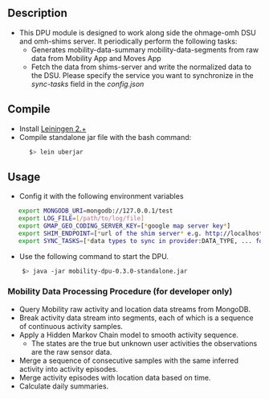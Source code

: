 ## Description
* This DPU module is designed to work along side the ohmage-omh DSU and omh-shims server. It periodically perform the following tasks:
    * Generates mobility-data-summary mobility-data-segments from raw data from Mobility App and Moves App
    * Fetch the data from shims-server and write the normalized data to the DSU. Please specify the service you want to synchronize in the *sync-tasks* field in the *config.json*
               
## Compile
* Install [Leiningen 2.+](http://leiningen.org/)
* Compile standalone jar file with the bash command: 

```bash 
      $> lein uberjar
```

## Usage
* Config it with the following environment variables
```bash
   export MONGODB_URI=mongodb://127.0.0.1/test
   export LOG_FILE=[/path/to/log/file]
   export GMAP_GEO_CODING_SERVER_KEY=[*google map server key*]
   export SHIM_ENDPOINT=[*url of the shim server* e.g. http://localhost:8083]
   export SYNC_TASKS=[*data types to sync in provider:DATA_TYPE, ... format* e.g. fitbit:STEPS,fitbit:ACTIVITY]
```
* Use the following command to start the DPU.
```bash
    $> java -jar mobility-dpu-0.3.0-standalone.jar
```

### Mobility Data Processing Procedure (for developer only)
* Query Mobility raw activity and location data streams from MongoDB.
* Break activity data stream into segments, each of which is a sequence of continuous activity samples. 
* Apply a Hidden Markov Chain model to smooth activity sequence.
    * The states are the true but unknown user activities the observations are the raw sensor data.
* Merge a sequence of consecutive samples with the same inferred activity into activity episodes.
* Merge activity episodes with location data based on time.
* Calculate daily summaries.
